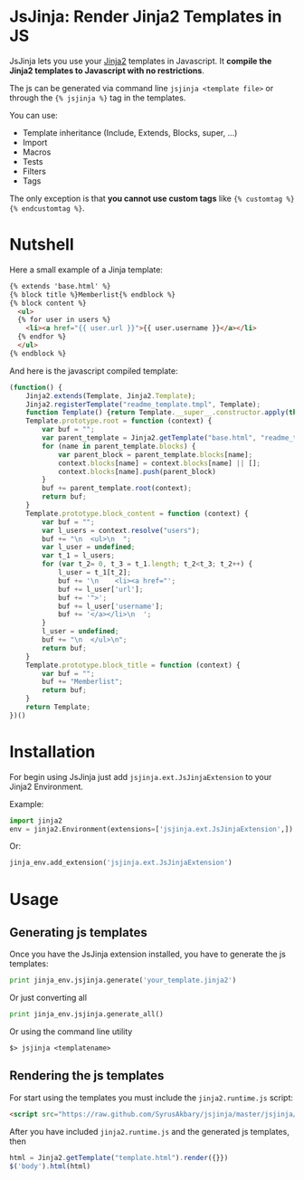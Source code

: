 JsJinja: Render Jinja2 Templates in JS
=======================================

JsJinja lets you use your [Jinja2](http://jinja.pocoo.org/) templates
in Javascript. It **compile the Jinja2 templates to Javascript with 
no restrictions**.

The js can be generated via command line `jsjinja <template file>` or through the `{% jsjinja %}` tag in the templates.

You can use:

* Template inheritance (Include, Extends, Blocks, super, ...)
* Import
* Macros
* Tests
* Filters
* Tags

The only exception is that **you cannot use custom tags** like `{% customtag %}{% endcustomtag %}`.


# Nutshell

Here a small example of a Jinja template:

```html
{% extends 'base.html' %}
{% block title %}Memberlist{% endblock %}
{% block content %}
  <ul>
  {% for user in users %}
    <li><a href="{{ user.url }}">{{ user.username }}</a></li>
  {% endfor %}
  </ul>
{% endblock %}
```

And here is the javascript compiled template:

```js
(function() {
    Jinja2.extends(Template, Jinja2.Template);
    Jinja2.registerTemplate("readme_template.tmpl", Template);
    function Template() {return Template.__super__.constructor.apply(this, arguments);};
    Template.prototype.root = function (context) {
        var buf = "";
        var parent_template = Jinja2.getTemplate("base.html", "readme_template.tmpl");
        for (name in parent_template.blocks) {
            var parent_block = parent_template.blocks[name];
            context.blocks[name] = context.blocks[name] || [];
            context.blocks[name].push(parent_block)
        }
        buf += parent_template.root(context);
        return buf;
    }
    Template.prototype.block_content = function (context) {
        var buf = "";
        var l_users = context.resolve("users");
        buf += "\n  <ul>\n  ";
        var l_user = undefined;
        var t_1 = l_users;
        for (var t_2= 0, t_3 = t_1.length; t_2<t_3; t_2++) {
            l_user = t_1[t_2];
            buf += '\n    <li><a href="';
            buf += l_user['url'];
            buf += '">';
            buf += l_user['username'];
            buf += '</a></li>\n  ';
        }
        l_user = undefined;
        buf += "\n  </ul>\n";
        return buf;
    }
    Template.prototype.block_title = function (context) {
        var buf = "";
        buf += "Memberlist";
        return buf;
    }
    return Template;
})()
```

# Installation

For begin using JsJinja just add `jsjinja.ext.JsJinjaExtension` to your Jinja2 Environment.

Example:

```python
import jinja2
env = jinja2.Environment(extensions=['jsjinja.ext.JsJinjaExtension',])
```

Or:

```python
jinja_env.add_extension('jsjinja.ext.JsJinjaExtension')
```

# Usage

## Generating js templates

Once you have the JsJinja extension installed, you have to generate the js templates:

```python
print jinja_env.jsjinja.generate('your_template.jinja2')
```

Or just converting all

```python
print jinja_env.jsjinja.generate_all()
```

Or using the command line utility

```
$> jsjinja <templatename>
```


## Rendering the js templates

For start using the templates you must include the `jinja2.runtime.js` script:

```html
<script src="https://raw.github.com/SyrusAkbary/jsjinja/master/jsjinja/lib/jinja2.runtime.min.js"></script>
```

After you have included `jinja2.runtime.js` and the generated js templates, then

```js
html = Jinja2.getTemplate("template.html").render({}})
$('body').html(html)
```
